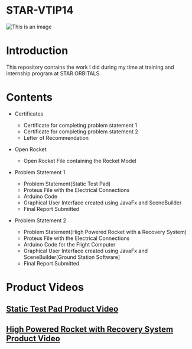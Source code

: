 # STAR-VTIP14
![This is an image](https://www.starorbitals.com/wp-content/uploads/2020/09/STAR-Orbitals200-200.png)
# Introduction
This repository contains the work I did during my time at training and internship program at STAR ORBITALS.

# Contents
* Certificates
  - Certificate for completing problem statement 1
  - Certificate for completing problem statement 2
  - Letter of Recommendation

* Open Rocket
  - Open Rocket File containing the Rocket Model

* Problem Statement 1
  - Problem Statement(Static Test Pad)
  - Proteus File with the Electrical Connections
  - Arduino Code
  - Graphical User Interface created using JavaFx and SceneBuilder
  - Final Report Submitted

* Problem Statement 2
  - Problem Statement(High Powered Rocket with a Recovery System)
  - Proteus File with the Electrical Connections
  - Arduino Code for the Flight Computer
  - Graphical User Interface created using JavaFx and SceneBuilder[Ground Station Software]
  - Final Report Submitted

# Product Videos
## [Static Test Pad Product Video](https://www.linkedin.com/posts/jatin-dhall-3947a6123_internship-avionics-rockets-activity-6833781814507696128-TA8d/)
## [High Powered Rocket with Recovery System Product Video](https://www.linkedin.com/posts/jatin-dhall-3947a6123_internship-spacetechnology-avionics-activity-6836195845310885888-TjG7/)

